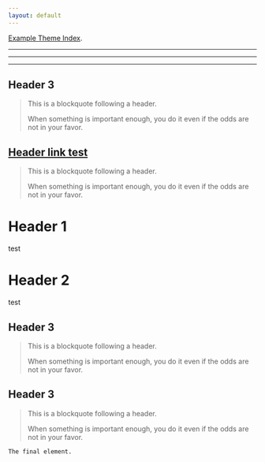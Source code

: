 ```yaml
---
layout: default
---
```


[Example Theme Index](./3-3-2023-another-page.html).

***
***
***
## Header 3

> This is a blockquote following a header.
>
> When something is important enough, you do it even if the odds are not in your favor.

## [Header link test](.3-3-2023-another-page.html)

> This is a blockquote following a header.
>
> When something is important enough, you do it even if the odds are not in your favor.




# Header 1
test

# Header 2
test

## Header 3

> This is a blockquote following a header.
>
> When something is important enough, you do it even if the odds are not in your favor.

## Header 3

> This is a blockquote following a header.
>
> When something is important enough, you do it even if the odds are not in your favor.

```
The final element.
```
